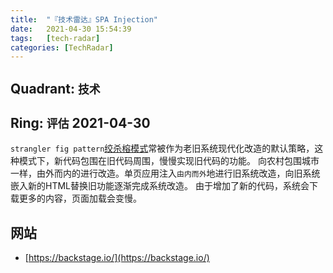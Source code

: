 ```yaml
---
title:  "『技术雷达』SPA Injection"
date:   2021-04-30 15:54:39
tags:   [tech-radar]
categories: [TechRadar]
---
```


## Quadrant: `技术`

## Ring: `评估` 2021-04-30

`strangler fig pattern`[绞杀榕模式](https://martinfowler.com/bliki/StranglerFigApplication.html)常被作为老旧系统现代化改造的默认策略，这种模式下，新代码包围在旧代码周围，慢慢实现旧代码的功能。
向农村包围城市一样，由外而内的进行改造。单页应用注入`由内而外`地进行旧系统改造，向旧系统嵌入新的HTML替换旧功能逐渐完成系统改造。
由于增加了新的代码，系统会下载更多的内容，页面加载会变慢。

## 网站

- [https://backstage.io/](https://backstage.io/)
